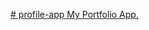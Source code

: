 [# profile-app My Portfolio App.](https://github.com/amitthecoder/profile-app/blob/main/Demo%20Video.mp4)
